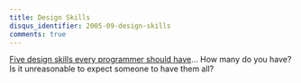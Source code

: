 ```yaml
---
title: Design Skills
disqus_identifier: 2005-09-design-skills
comments: true
---
```


[Five design skills every programmer should have][1]... How many do you have? Is it unreasonable to expect someone to have them all?

[1]:http://www.jamesshore.com/Blog/Five-Design-Skills.html
